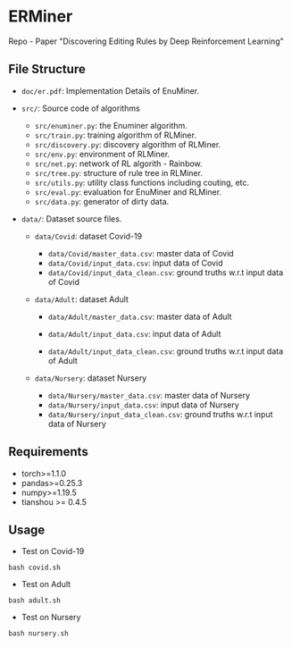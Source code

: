 # ERMiner
Repo - Paper "Discovering Editing Rules by Deep Reinforcement Learning"

## File Structure

* `doc/er.pdf`: Implementation Details of EnuMiner.

* `src/`: Source code of algorithms
	- `src/enuminer.py`: the Enuminer algorithm.
	- `src/train.py`: training algorithm of RLMiner.
	- `src/discovery.py`: discovery algorithm of RLMiner.
	- `src/env.py`:  environment of RLMiner.
	- `src/net.py`: network of RL algorith - Rainbow.
	- `src/tree.py`: structure of rule tree in RLMiner.
	- `src/utils.py`: utility class functions including couting, etc.
	- `src/eval.py`: evaluation for EnuMiner and RLMiner.
	- `src/data.py`: generator of dirty data.
	
* `data/`: Dataset source files. 
	- `data/Covid`: dataset Covid-19	
	  - `data/Covid/master_data.csv`: master data of Covid
	  - `data/Covid/input_data.csv`: input data of Covid
	  - `data/Covid/input_data_clean.csv`: ground truths w.r.t input data of Covid
	
	- `data/Adult`: dataset Adult
	
	  - `data/Adult/master_data.csv`: master data of Adult
	
	  - `data/Adult/input_data.csv`: input data of Adult
	
	  - `data/Adult/input_data_clean.csv`: ground truths w.r.t input data of Adult
	
	- `data/Nursery`: dataset Nursery	
	  - `data/Nursery/master_data.csv`: master data of Nursery
	  - `data/Nursery/input_data.csv`: input data of Nursery
	  - `data/Nursery/input_data_clean.csv`: ground truths w.r.t input data of Nursery

## Requirements

- torch>=1.1.0
- pandas>=0.25.3
- numpy>=1.19.5
- tianshou >= 0.4.5

## Usage

- Test on Covid-19
```
bash covid.sh
```
- Test on Adult
```
bash adult.sh
```
- Test on Nursery
```
bash nursery.sh
```

